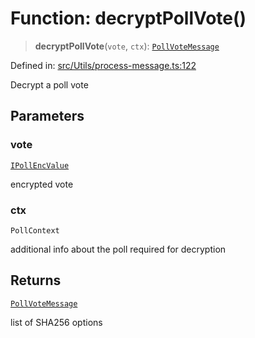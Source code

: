# Function: decryptPollVote()

> **decryptPollVote**(`vote`, `ctx`): [`PollVoteMessage`](../namespaces/proto/namespaces/Message/classes/PollVoteMessage.md)

Defined in: [src/Utils/process-message.ts:122](https://github.com/Fokusdotid/bail/blob/fcd0cec6f26de1fb545eb2e03fa5c63fbad99d3d/src/Utils/process-message.ts#L122)

Decrypt a poll vote

## Parameters

### vote

[`IPollEncValue`](../namespaces/proto/namespaces/Message/interfaces/IPollEncValue.md)

encrypted vote

### ctx

`PollContext`

additional info about the poll required for decryption

## Returns

[`PollVoteMessage`](../namespaces/proto/namespaces/Message/classes/PollVoteMessage.md)

list of SHA256 options
